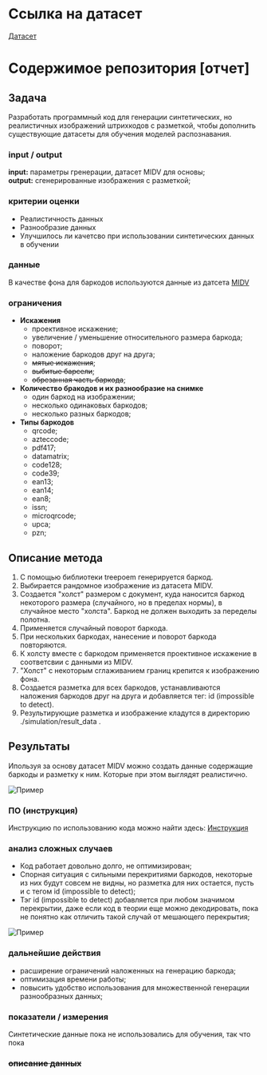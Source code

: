 # Ссылка на датасет

[Датасет](https://disk.yandex.ru/d/RlW-0dqfkZciDQ)



# Содержимое репозитория [отчет]

## Задача

Разработать программный код для генерации синтетических, но реалистичных изображений штрихкодов с разметкой, чтобы дополнить существующие датасеты для обучения моделей распознавания.

### input / output

**input:**    параметры гренерации, датасет MIDV для основы;\
**output:**   сгенерированные изображения с разметкой;

### критерии оценки

- Реалистичность данных
- Разнообразие данных
- Улучшилось ли качетсво при использовании синтетических данных в обучении

### данные

В качестве фона для баркодов используются данные из датсета [MIDV](https://www.kaggle.com/datasets/kontheeboonmeeprakob/midv500)

### ограничения

- **Искажения**
    - проективное искажение;
    - увеличение / уменьшение относительного размера баркода;
    - поворот;
    - наложение баркодов друг на друга;
    - ~~мятые искажения~~;
    - ~~выбитые барсели~~;
    - ~~обрезанная часть баркода~~;
- **Количество бракодов и их разнообразие на снимке**
    - один баркод на изображении;
    - несколько одинаковых баркодов;
    - несколько разных баркодов;
- **Типы баркодов**
    - qrcode; 
    - azteccode; 
    - pdf417; 
    - datamatrix; 
    - code128; 
    - code39; 
    - ean13; 
    - ean14; 
    - ean8; 
    - issn; 
    - microqrcode; 
    - upca; 
    - pzn; 

## Описание метода

1. С помощью библиотеки treepoem генерируется баркод.
2. Выбирается рандомное изображение из датасета MIDV.
3. Создается "холст" размером с документ, куда наносится баркод некоторого размера (случайного, но в пределах нормы), в случайное место "холста". Баркод не должен выходить за переделы полотна.
4. Применяется случайный поворот баркода.
5. При нескольких баркодах, нанесение и поворот баркода повторяются. 
6. К холсту вместе с баркодом применяется проективное искажение в соответсвии с данными из MIDV.
7. "Холст" с некоторым сглаживанием границ крепится к изображению фона.
8. Создается разметка для всех баркодов, устанавливаются наложения баркодов друг на друга и добавляется тег: id (impossible to detect).
9. Результирующие разметка и изображение кладутся в директорию ./simulation/result_data .

## Результаты

Ипользуя за основу датасет MIDV можно создать данные содержащие баркоды и разметку к ним. Которые при этом выглядят реалистично.

![Пример](images/ok_0.png)

### ПО (инструкция)

Инструкцию по использованию кода можно найти здесь:  [Инструкция](https://github.com/Keiko-Chan/mipt2025-Dudenko-E-I/blob/main/simulation/Readme.md)

### анализ сложных случаев

- Код работает довольно долго, не оптимизирован;
- Спорная ситуация с сильными перекритиями баркодов, некоторые из них будут совсем не видны, но разметка для них остается, пусть и с тегом id (impossible to detect);
- Тэг id (impossible to detect) добавляется при любом значимом перекрытии, даже если код в теории еще можно декодировать, пока не понятно как отличить такой случай от мешающего перекрытия;

![Пример](images/0.png)

### дальнейшие действия  

- расширение ограничений наложенных на генерацию баркода;
- оптимизация времени работы;
- повысить удобство использования для множественной генерации разнообразных данных;

### показатели / измерения

Синтетические данные пока не использовались для обучения, так что пока 

### ~~описание данных~~


    

